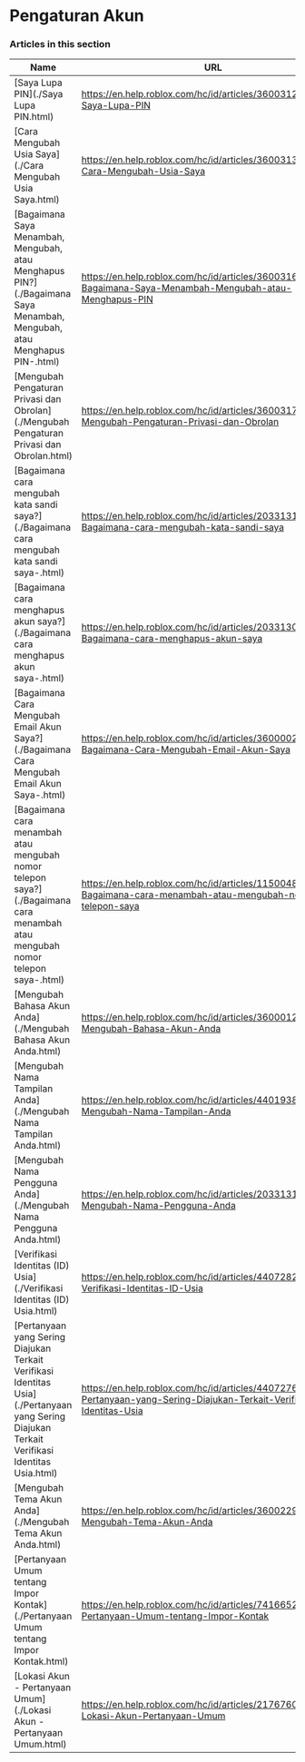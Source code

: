 # Pengaturan Akun  
### Articles in this section
Name|URL
-|-
[Saya Lupa PIN](./Saya Lupa PIN.html) |https://en.help.roblox.com/hc/id/articles/360031292471-Saya-Lupa-PIN
[Cara Mengubah Usia Saya](./Cara Mengubah Usia Saya.html) |https://en.help.roblox.com/hc/id/articles/360031323611-Cara-Mengubah-Usia-Saya
[Bagaimana Saya Menambah, Mengubah, atau Menghapus PIN?](./Bagaimana Saya Menambah, Mengubah, atau Menghapus PIN-.html) |https://en.help.roblox.com/hc/id/articles/360031680051-Bagaimana-Saya-Menambah-Mengubah-atau-Menghapus-PIN
[Mengubah Pengaturan Privasi dan Obrolan](./Mengubah Pengaturan Privasi dan Obrolan.html) |https://en.help.roblox.com/hc/id/articles/360031751471-Mengubah-Pengaturan-Privasi-dan-Obrolan
[Bagaimana cara mengubah kata sandi saya?](./Bagaimana cara mengubah kata sandi saya-.html) |https://en.help.roblox.com/hc/id/articles/203313100-Bagaimana-cara-mengubah-kata-sandi-saya
[Bagaimana cara menghapus akun saya?](./Bagaimana cara menghapus akun saya-.html) |https://en.help.roblox.com/hc/id/articles/203313050-Bagaimana-cara-menghapus-akun-saya
[Bagaimana Cara Mengubah Email Akun Saya?](./Bagaimana Cara Mengubah Email Akun Saya-.html) |https://en.help.roblox.com/hc/id/articles/360000229603-Bagaimana-Cara-Mengubah-Email-Akun-Saya
[Bagaimana cara menambah atau mengubah nomor telepon saya?](./Bagaimana cara menambah atau mengubah nomor telepon saya-.html) |https://en.help.roblox.com/hc/id/articles/115004804623-Bagaimana-cara-menambah-atau-mengubah-nomor-telepon-saya
[Mengubah Bahasa Akun Anda](./Mengubah Bahasa Akun Anda.html) |https://en.help.roblox.com/hc/id/articles/360001216486-Mengubah-Bahasa-Akun-Anda
[Mengubah Nama Tampilan Anda](./Mengubah Nama Tampilan Anda.html) |https://en.help.roblox.com/hc/id/articles/4401938870292-Mengubah-Nama-Tampilan-Anda
[Mengubah Nama Pengguna Anda](./Mengubah Nama Pengguna Anda.html) |https://en.help.roblox.com/hc/id/articles/203313130-Mengubah-Nama-Pengguna-Anda
[Verifikasi Identitas (ID) Usia](./Verifikasi Identitas (ID) Usia.html) |https://en.help.roblox.com/hc/id/articles/4407282410644-Verifikasi-Identitas-ID-Usia
[Pertanyaan yang Sering Diajukan Terkait Verifikasi Identitas Usia](./Pertanyaan yang Sering Diajukan Terkait Verifikasi Identitas Usia.html) |https://en.help.roblox.com/hc/id/articles/4407276151188-Pertanyaan-yang-Sering-Diajukan-Terkait-Verifikasi-Identitas-Usia
[Mengubah Tema Akun Anda](./Mengubah Tema Akun Anda.html) |https://en.help.roblox.com/hc/id/articles/360022922852-Mengubah-Tema-Akun-Anda
[Pertanyaan Umum tentang Impor Kontak](./Pertanyaan Umum tentang Impor Kontak.html) |https://en.help.roblox.com/hc/id/articles/7416652004884-Pertanyaan-Umum-tentang-Impor-Kontak
[Lokasi Akun - Pertanyaan Umum](./Lokasi Akun - Pertanyaan Umum.html) |https://en.help.roblox.com/hc/id/articles/21767603654932-Lokasi-Akun-Pertanyaan-Umum